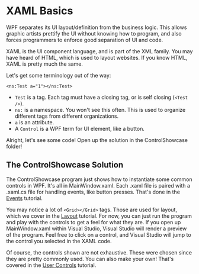 XAML Basics
===========

WPF separates its UI layout/definition from the business logic. This allows 
graphic artists prettify the UI without knowing how to program, and also forces
programmers to enforce good separation of UI and code. 

XAML is the UI component language, and is part of the XML family. You may have
heard of HTML, which is used to layout websites. If you know HTML, XAML is pretty
much the same.

Let's get some terminology out of the way:
```
<ns:Test a="1"></ns:Test>
```
* `Test` is a tag. Each tag must have a closing tag, or is self closing (`<Test />`).
* `ns:` is a namespace. You won't see this often. This is used to organize
different tags from different organizations.
* `a` is an attribute. 
* A `Control` is a WPF term for UI element, like a button.

Alright, let's see some code! Open up the solution in the ControlShowcase folder!

## The ControlShowcase Solution
The ControlShowcase program just shows how to instantiate some common controls 
in WPF. It's all in MainWindow.xaml. Each .xaml file is paired with a .xaml.cs
file for handling events, like button presses. That's done in the 
[Events](03-events) tutorial.

You may notice a lot of `<Grid></Grid>` tags. Those are used for layout, which we 
cover in the [Layout](02-layout) tutorial. For now, you can just run the program 
and play with the controls to get a feel for what they are. If you open up 
MainWindow.xaml within Visual Studio, Visual Studio will render a preview of the 
program. Feel free to click on a control, and Visual Studio will jump to the 
control you selected in the XAML code. 

Of course, the controls shown are not exhaustive. These were chosen since they
are pretty commonly used. You can also make your own! That's covered in the 
[User Controls](04-user-controls) tutorial.